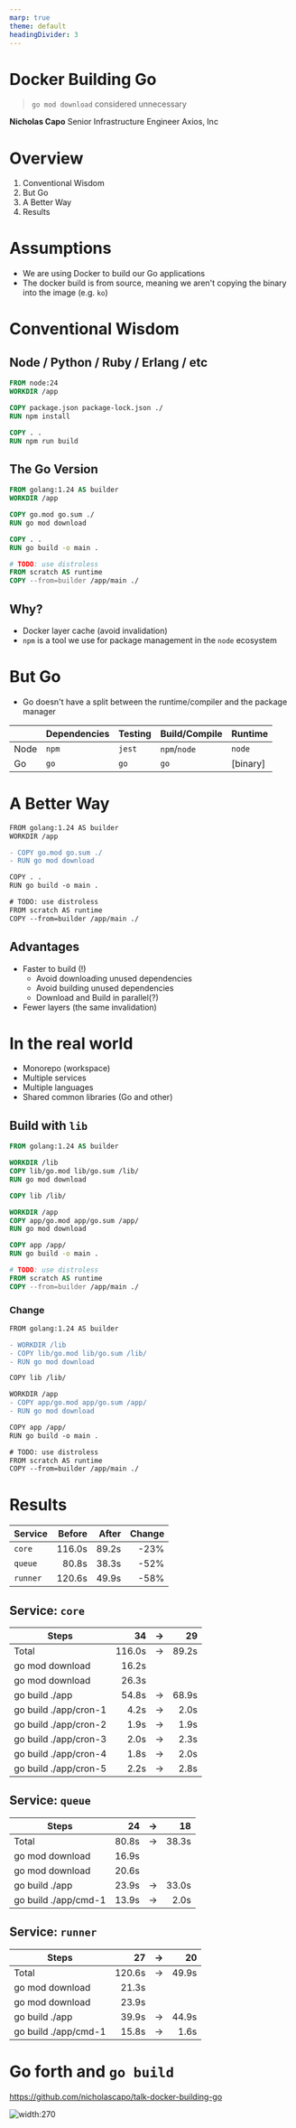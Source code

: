 ```yaml
---
marp: true
theme: default
headingDivider: 3
---
```


<!-- class: lead invert -->

# Docker Building Go

> `go mod download` considered unnecessary

**Nicholas Capo**
Senior Infrastructure Engineer
Axios, Inc

# Overview

1. Conventional Wisdom
1. But Go
1. A Better Way
1. Results

# Assumptions

- We are using Docker to build our Go applications
- The docker build is from source, meaning we aren't copying the binary into the image (e.g. `ko`)

# Conventional Wisdom

## Node / Python / Ruby / Erlang / etc

```Dockerfile
FROM node:24
WORKDIR /app

COPY package.json package-lock.json ./
RUN npm install

COPY . .
RUN npm run build

```


## The Go Version

```Dockerfile
FROM golang:1.24 AS builder
WORKDIR /app

COPY go.mod go.sum ./
RUN go mod download

COPY . .
RUN go build -o main .

# TODO: use distroless
FROM scratch AS runtime
COPY --from=builder /app/main ./
```

## Why?

- Docker layer cache (avoid invalidation)
- `npm` is a tool we use for package management in the `node` ecosystem

# But Go

- Go doesn't have a split between the runtime/compiler and the package manager

|      | Dependencies | Testing | Build/Compile | Runtime  |
| ---- | ------------ | ------- | ------------- | -------- |
| Node | `npm`        | `jest`  | `npm`/`node`  | `node`   |
| Go   | `go`         | `go`    | `go`          | [binary] |


# A Better Way

```diff
FROM golang:1.24 AS builder
WORKDIR /app

- COPY go.mod go.sum ./
- RUN go mod download

COPY . .
RUN go build -o main .

# TODO: use distroless
FROM scratch AS runtime
COPY --from=builder /app/main ./
```

## Advantages

- Faster to build (!)
  - Avoid downloading unused dependencies
  - Avoid building unused dependencies
  - Download and Build in parallel(?)
- Fewer layers (the same invalidation)

# In the real world

- Monorepo (workspace)
- Multiple services
- Multiple languages
- Shared common libraries (Go and other)

## Build with `lib`

```Dockerfile
FROM golang:1.24 AS builder

WORKDIR /lib
COPY lib/go.mod lib/go.sum /lib/
RUN go mod download

COPY lib /lib/

WORKDIR /app
COPY app/go.mod app/go.sum /app/
RUN go mod download

COPY app /app/
RUN go build -o main .

# TODO: use distroless
FROM scratch AS runtime
COPY --from=builder /app/main ./
```

### Change

```diff
FROM golang:1.24 AS builder

- WORKDIR /lib
- COPY lib/go.mod lib/go.sum /lib/
- RUN go mod download

COPY lib /lib/

WORKDIR /app
- COPY app/go.mod app/go.sum /app/
- RUN go mod download

COPY app /app/
RUN go build -o main .

# TODO: use distroless
FROM scratch AS runtime
COPY --from=builder /app/main ./
```

# Results

| Service   | Before | After | Change |
| --------- | -----: | ----: | -----: |
| `core`    | 116.0s | 89.2s |  -23%  |
| `queue`   |  80.8s | 38.3s |  -52%  |
| `runner`  | 120.6s | 49.9s |  -58%  |

## Service: `core`

| Steps                  |     34 | &rarr; |    29 |
| ---------------------- | -----: | ------ | ----: |
| Total                  | 116.0s | &rarr; | 89.2s |
| go mod download        |  16.2s |        |       |
| go mod download        |  26.3s |        |       |
| go build ./app         |  54.8s | &rarr; | 68.9s |
| go build ./app/cron-1  |   4.2s | &rarr; |  2.0s |
| go build ./app/cron-2  |   1.9s | &rarr; |  1.9s |
| go build ./app/cron-3  |   2.0s | &rarr; |  2.3s |
| go build ./app/cron-4  |   1.8s | &rarr; |  2.0s |
| go build ./app/cron-5  |   2.2s | &rarr; |  2.8s |

## Service: `queue`

| Steps                |     24 | &rarr; |    18 |
| -------------------- | -----: | ------ | ----: |
| Total                |  80.8s | &rarr; | 38.3s |
| go mod download      |  16.9s |        |       |
| go mod download      |  20.6s |        |       |
| go build ./app       |  23.9s | &rarr; | 33.0s |
| go build ./app/cmd-1 |  13.9s | &rarr; |  2.0s |

## Service: `runner`

| Steps                |     27 | &rarr; |    20 |
| -------------------- | -----: | ------ | ----: |
| Total                | 120.6s | &rarr; | 49.9s |
| go mod download      |  21.3s |        |       |
| go mod download      |  23.9s |        |       |
| go build ./app       |  39.9s | &rarr; | 44.9s |
| go build ./app/cmd-1 |  15.8s | &rarr; |  1.6s |

# Go forth and `go build`

<https://github.com/nicholascapo/talk-docker-building-go>

![width:270](repo.png)
